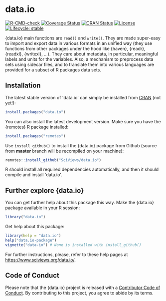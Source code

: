 # data.io

<!-- badges: start -->

[![R-CMD-check](https://github.com/SciViews/data.io/workflows/R-CMD-check/badge.svg)](https://github.com/SciViews/data.io/actions) [![Coverage Status](https://img.shields.io/codecov/c/github/SciViews/data.io/master.svg)](https://codecov.io/github/SciViews/data.io?branch=master) [![CRAN Status](https://www.r-pkg.org/badges/version/data.io)](https://cran.r-project.org/package=data.io) [![License](https://img.shields.io/badge/license-GPL-blue.svg)](https://www.gnu.org/licenses/gpl-2.0.html) [![Lifecycle: stable](https://img.shields.io/badge/lifecycle-stable-brightgreen.svg)](https://www.tidyverse.org/lifecycle/#stable)

<!-- badges: end -->

{data.io} main functions are `read()` and `write()`. They are made super-easy to import and export data in various formats in an unified way (they use functions from other packages under the hood like {haven}, {readr}, {readxl}, {writexl}, ...). They care about metadata, in particular, meaningful labels and units for the variables. Also, a mechanism to preprocess data sets using sidecar files, and to translate them into various languages are provided for a subset of R packages data sets.

## Installation

The latest stable version of 'data.io' can simply be installed from [CRAN](http://cran.r-project.org) (not yet!):

``` r
install.packages("data.io")
```

You can also install the latest development version. Make sure you have the {remotes} R package installed:

``` r
install.packages("remotes")
```

Use `install_github()` to install the {data.io} package from Github (source from **master** branch will be recompiled on your machine):

``` r
remotes::install_github("SciViews/data.io")
```

R should install all required dependencies automatically, and then it should compile and install 'data.io'.

## Further explore {data.io}

You can get further help about this package this way. Make the {data.io} package available in your R session:

``` r
library("data.io")
```

Get help about this package:

``` r
library(help = "data.io")
help("data.io-package")
vignette("data-io") # None is installed with install_github()
```

For further instructions, please, refer to these help pages at <https://www.sciviews.org/data.io/>.

## Code of Conduct

Please note that the {data.io} project is released with a [Contributor Code of Conduct](https://contributor-covenant.org/version/2/0/CODE_OF_CONDUCT.html). By contributing to this project, you agree to abide by its terms.
